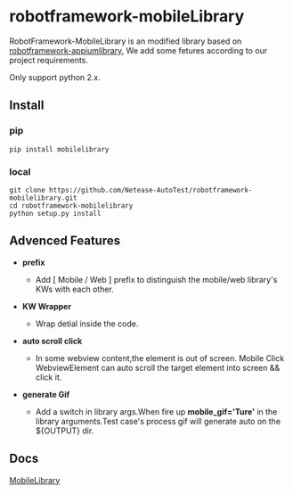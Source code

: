# robotframework-mobileLibrary
RobotFramework-MobileLibrary is an modified library based on [robotframework-appiumlibrary](https://github.com/jollychang/robotframework-appiumlibrary), We add some fetures according to our project requirements.

Only support python 2.x.

## Install
### pip 
```pip install mobilelibrary```

### local
```
git clone https://github.com/Netease-AutoTest/robotframework-mobilelibrary.git
cd robotframework-mobilelibrary
python setup.py install

```

## Advenced Features
- **prefix** 
    - Add [ Mobile / Web ] prefix to distinguish the mobile/web library's KWs with each other.

- **KW Wrapper** 
    - Wrap detial inside the code.

- **auto scroll click** 
	- In some webview content,the element is out of screen.
    Mobile Click WebviewElement can auto scroll the target element into screen && click it.

- **generate Gif** 
	- Add a switch in library args.When fire up **mobile_gif='Ture'** in the library arguments.Test case's process gif will generate auto on the ${OUTPUT} dir.      


## Docs
[MobileLibrary](http://10.240.129.121/rfui/Mobile_Keywords.html)
